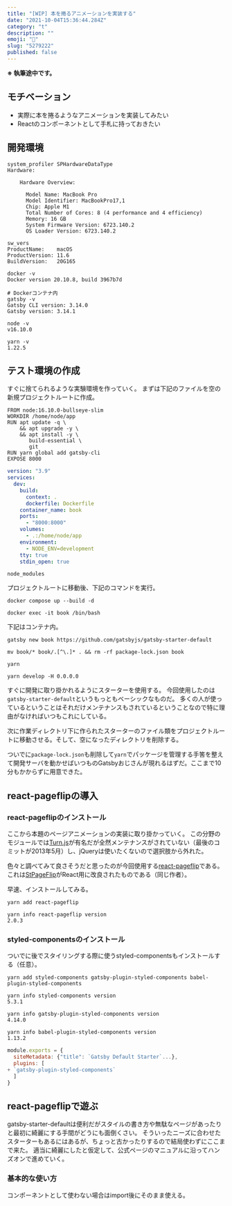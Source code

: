 ```yaml
---
title: "[WIP] 本を捲るアニメーションを実装する"
date: "2021-10-04T15:36:44.284Z"
category: "t"
description: ""
emoji: "📖"
slug: "5279222"
published: false
---
```


**※ 執筆途中です。**

## モチベーション

* 実際に本を捲るようなアニメーションを実装してみたい
* Reactのコンポーネントとして手札に持っておきたい

## 開発環境

```shell:title=Zsh {outputLines: 2-13, 15-18, 20-22, 24-26, 28-29, 31}{}
system_profiler SPHardwareDataType
Hardware:

    Hardware Overview:

      Model Name: MacBook Pro
      Model Identifier: MacBookPro17,1
      Chip: Apple M1
      Total Number of Cores: 8 (4 performance and 4 efficiency)
      Memory: 16 GB
      System Firmware Version: 6723.140.2
      OS Loader Version: 6723.140.2

sw_vers
ProductName:	macOS
ProductVersion:	11.6
BuildVersion:	20G165

docker -v
Docker version 20.10.8, build 3967b7d

# Dockerコンテナ内
gatsby -v
Gatsby CLI version: 3.14.0
Gatsby version: 3.14.1

node -v
v16.10.0

yarn -v
1.22.5
```

## テスト環境の作成

すぐに捨てられるような実験環境を作っていく。
まずは下記のファイルを空の新規プロジェクトルートに作成。

```dockerfile:title=Dockerfile
FROM node:16.10.0-bullseye-slim
WORKDIR /home/node/app
RUN apt update -q \
    && apt upgrade -y \
    && apt install -y \
       build-essential \
       git
RUN yarn global add gatsby-cli
EXPOSE 8000
```

```yaml:title=docker-compose.yml
version: "3.9"
services:
  dev:
    build:
      context: .
      dockerfile: Dockerfile
    container_name: book
    ports:
      - "8000:8000"
    volumes:
      - .:/home/node/app
    environment:
      - NODE_ENV=development
    tty: true
    stdin_open: true
```

```ignore:title=.dockerignore
node_modules
```

プロジェクトルートに移動後、下記のコマンドを実行。

```shell:title=Zsh {outputLines: 2}{}
docker compose up --build -d

docker exec -it book /bin/bash
```

下記はコンテナ内。

```shell:title=Bash {outputLines: 2, 4, 6}{}
gatsby new book https://github.com/gatsbyjs/gatsby-starter-default

mv book/* book/.[^\.]* . && rm -rf package-lock.json book

yarn

yarn develop -H 0.0.0.0
```

すぐに開発に取り掛かれるようにスターターを使用する。
今回使用したのは`gatsby-starter-default`というもっともベーシックなものだ。
多くの人が使っているということはそれだけメンテナンスもされているということなので特に理由がなければいつもこれにしている。

次に作業ディレクトリ下に作られたスターターのファイル類をプロジェクトルートに移動させる。そして、空になったディレクトリを削除する。

ついでに`package-lock.json`も削除して`yarn`でパッケージを管理する手筈を整えて開発サーバを動かせばいつものGatsbyおじさんが現れるはずだ。ここまで10分もかからずに用意できた。

## react-pageflipの導入

### react-pageflipのインストール

ここから本題のページアニメーションの実装に取り掛かっていく。
この分野のモジュールでは[Turn.js](https://github.com/blasten/turn.js/)が有名だが全然メンテナンスがされていない（最後のコミットが2013年5月）し、jQueryは使いたくないので選択肢から外れた。

色々と調べてみて良さそうだと思ったのが今回使用する[react-pageflip](https://github.com/Nodlik/react-pageflip)である。
これは[StPageFlip](https://github.com/Nodlik/StPageFlip)がReact用に改良されたものである（同じ作者）。

早速、インストールしてみる。

```shell:title=Bash {outputLines: 2, 4}{}
yarn add react-pageflip

yarn info react-pageflip version
2.0.3
```

### styled-componentsのインストール

ついでに後でスタイリングする際に使うstyled-componentsもインストールする（任意）。

```shell:title=Bash {outputLines: 2, 4-5, 7-8, 10}{}
yarn add styled-components gatsby-plugin-styled-components babel-plugin-styled-components

yarn info styled-components version
5.3.1

yarn info gatsby-plugin-styled-components version
4.14.0

yarn info babel-plugin-styled-components version
1.13.2
```

```diff:title=gatsby-config.js
module.exports = {
  siteMetadata: {"title": `Gatsby Default Starter`...},
  plugins: [
+ `gatsby-plugin-styled-components`
  ]
}
```

## react-pageflipで遊ぶ

gatsby-starter-defaultは便利だがスタイルの書き方や無駄なページがあったりと最初に綺麗にする手間がどうにも面倒くさい。
そういったニーズに合わせたスターターもあるにはあるが、ちょっと古かったりするので結局使わずにここまで来た。
適当に綺麗にしたと仮定して、公式ページのマニュアルに沿ってハンズオンで進めていく。

### 基本的な使い方

コンポーネントとして使わない場合はimport後にそのまま使える。
